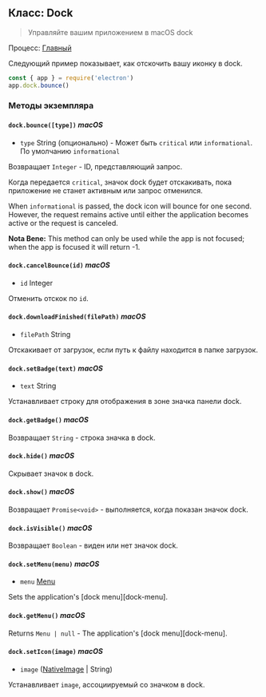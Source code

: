 ## Класс: Dock

> Управляйте вашим приложением в macOS dock

Процесс: [Главный](../glossary.md#main-process)

Следующий пример показывает, как отскочить вашу иконку в dock.

```javascript
const { app } = require('electron')
app.dock.bounce()
```

### Методы экземпляра

#### `dock.bounce([type])` _macOS_

* `type` String (опционально) - Может быть `critical` или `informational`. По умолчанию `informational`

Возвращает `Integer` - ID, представляющий запрос.

Когда передается `critical`, значок dock будет отскакивать, пока приложение не станет активным или запрос отменился.

When `informational` is passed, the dock icon will bounce for one second. However, the request remains active until either the application becomes active or the request is canceled.

**Nota Bene:** This method can only be used while the app is not focused; when the app is focused it will return -1.

#### `dock.cancelBounce(id)` _macOS_

* `id` Integer

Отменить отскок по `id`.

#### `dock.downloadFinished(filePath)` _macOS_

* `filePath` String

Отскакивает от загрузок, если путь к файлу находится в папке загрузок.

#### `dock.setBadge(text)` _macOS_

* `text` String

Устанавливает строку для отображения в зоне значка панели dock.

#### `dock.getBadge()` _macOS_

Возвращает `String` - строка значка в dock.

#### `dock.hide()` _macOS_

Скрывает значок в dock.

#### `dock.show()` _macOS_

Возвращает `Promise<void>` - выполняется, когда показан значок dock.

#### `dock.isVisible()` _macOS_

Возвращает `Boolean` - виден или нет значок dock.

#### `dock.setMenu(menu)` _macOS_

* `menu` [Menu](menu.md)

Sets the application's \[dock menu\]\[dock-menu\].

#### `dock.getMenu()` _macOS_

Returns `Menu | null` - The application's \[dock menu\]\[dock-menu\].

#### `dock.setIcon(image)` _macOS_

* `image` ([NativeImage](native-image.md) | String)

Устанавливает `image`, ассоциируемый со значком в dock.
